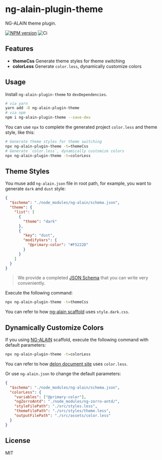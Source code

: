# ng-alain-plugin-theme

NG-ALAIN theme plugin.

[![NPM version](https://img.shields.io/npm/v/ng-alain-plugin-theme.svg?style=flat-square)](https://www.npmjs.com/package/ng-alain-plugin-theme)
![Ci](https://github.com/ng-alain/plugin-theme/workflows/Ci/badge.svg)

## Features

- **themeCss** Generate theme styles for theme switching
- **colorLess** Generate `color.less`, dynamically customize colors

## Usage

Install `ng-alain-plugin-theme` to `devDependencies`.

```bash
# via yarn
yarn add -D ng-alain-plugin-theme
# via npm
npm i ng-alain-plugin-theme --save-dev
```

You can use `npx` to complete the generated project `color.less` and theme style, like this:

```bash
# Generate theme styles for theme switching
npx ng-alain-plugin-theme -t=themeCss
# Generate `color.less`, dynamically customize colors
npx ng-alain-plugin-theme -t=colorLess
```

## Theme Styles

You muse add `ng-alain.json` file in root path, for example, you want to generate `dark` and `dust` style:

```json
{
  "$schema": "./node_modules/ng-alain/schema.json",
  "theme": {
    "list": [
      {
        "theme": "dark"
      },
      {
        "key": "dust",
        "modifyVars": {
          "@primary-color": "#F5222D"
        }
      }
    ]
  }
}
```

> We provide a completed [JSON Schema](https://github.com/ng-alain/delon/blob/master/packages/schematics/schema.json) that you can write very conveniently.

Execute the following command:

```bash
npx ng-alain-plugin-theme -t=themeCss
```

You can refer to how [ng-alain scaffold](https://github.com/ng-alain/ng-alain/blob/master/src/app/layout/default/setting-drawer/setting-drawer.component.ts#L241) uses `style.dark.css`.

## Dynamically Customize Colors

If you using [NG-ALAIN](https://ng-alain.com/) scaffold, execute the following command with default parameters:

```bash
npx ng-alain-plugin-theme -t=colorLess
```

You can refer to how [delon document site](https://github.com/ng-alain/delon/blob/master/src/app/shared/components/footer/footer.component.ts#L47-L89) uses `color.less`.

Or use `ng-alain.json` to change the default parameters:

```json
{
  "$schema": "./node_modules/ng-alain/schema.json",
  "colorLess": {
    "variables": ["@primary-color"],
    "ngZorroAntd": "./node_modules/ng-zorro-antd/",
    "styleFilePath": "./src/styles.less",
    "themeFilePath": "./src/styles/theme.less",
    "outputFilePath": "./src/assets/color.less"
  }
}
```

## License

MIT
